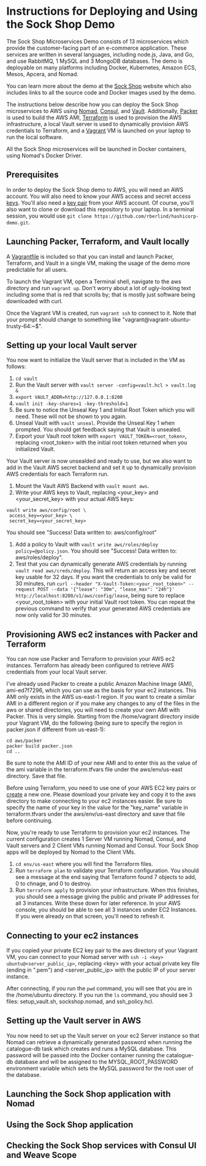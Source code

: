 # Instructions for Deploying and Using the Sock Shop Demo
The Sock Shop Microservices Demo consists of 13 microservices which provide the customer-facing part of an e-commerce application. These services are written in several languages, including node.js, Java, and Go, and use RabbitMQ, 1 MySQL and 3 MongoDB databases. The demo is deployable on many platforms including Docker, Kubernetes, Amazon ECS, Mesos, Apcera, and Nomad.

You can learn more about the demo at the [Sock Shop](https://microservices-demo.github.io/) website which also includes links to all the source code and Docker images used by the demo.

The instructions below describe how you can deploy the Sock Shop microservices to AWS using [Nomad](https://www.nomadproject.io/), [Consul](https://www.consul.io), and [Vault](https://www.vaultproject.io). Additionally, [Packer](https://www.packer.io) is used to build the AWS AMI, [Terraform](https://www.terraform.io) is used to provision the AWS infrastructure, a local Vault server is used to dynamically provision AWS credentials to Terraform, and a [Vagrant](https://www.vagrantup.com) VM is launched on your laptop to run the local software.

All the Sock Shop microservices will be launched in Docker containers, using Nomad's Docker Driver.

## Prerequisites
In order to deploy the Sock Shop demo to AWS, you will need an AWS account. You will also need to know your AWS access and secret access [keys](http://docs.aws.amazon.com/general/latest/gr/aws-sec-cred-types.html#access-keys-and-secret-access-keys). You'll also need a [key pair](http://docs.aws.amazon.com/AWSEC2/latest/UserGuide/ec2-key-pairs.html) from your AWS account. Of course, you'll also want to clone or download this repository to your laptop. In a terminal session, you would use `git clone https://github.com/rberlind/hashicorp-demo.git`.

## Launching Packer, Terraform, and Vault locally
A [Vagrantfile](./aws/Vagrantfile) is included so that you can install and launch Packer, Terraform, and Vault in a single VM, making the usage of the demo more predictable for all users.

To launch the Vagrant VM, open a Terminal shell, navigate to the aws directory and run `vagrant up`. Don't worry about a lot of ugly-looking text including some that is red that scrolls by; that is mostly just software being downloaded with curl.

Once the Vagrant VM is created, run `vagrant ssh` to connect to it. Note that your prompt should change to something like "vagrant@vagrant-ubuntu-trusty-64:~$".

## Setting up your local Vault server
You now want to initialize the Vault server that is included in the VM as follows:

1. `cd vault`
1. Run the Vault server with `vault server -config=vault.hcl > vault.log &`
1. `export VAULT_ADDR=http://127.0.0.1:8200`
1. `vault init -key-shares=1 -key-threshold=1`
1. Be sure to notice the Unseal Key 1 and Initial Root Token which you will need.  These will not be shown to you again.
1. Unseal Vault with `vault unseal`.  Provide the Unseal Key 1 when prompted. You should get feedback saying that Vault is unsealed.
1. Export your Vault root token with `export VAULT_TOKEN=<root_token>`, replacing \<root_token\> with the initial root token returned when you initialized Vault.

Your Vault server is now unsealded and ready to use, but we also want to add in the Vault AWS secret backend and set it up to dynamically provision AWS credentials for each Terraform run.

1. Mount the Vault AWS Backend with `vault mount aws`.
1. Write your AWS keys to Vault, replacing \<your_key\> and \<your_secret_key\> with your actual AWS keys:

```
vault write aws/config/root \
 access_key=<your_key> \
 secret_key=<your_secret_key>
```

You should see "Success! Data written to: aws/config/root"

1. Add a policy to Vault with `vault write aws/roles/deploy policy=@policy.json`. You should see "Success! Data written to: aws/roles/deploy".
1. Test that you can dynamically generate AWS credentials by running `vault read aws/creds/deploy`.  This will return an access key and secret key usable for 32 days. If you want the credentials to only be valid for 30 minutes, run `curl --header "X-Vault-Token:<your_root_token>" --request POST --data '{"lease": "30m", "lease_max": "24h"}' http://localhost:8200/v1/aws/config/lease`, being sure to replace \<your_root_token\> with your initial Vault root token. You can repeat the previous command to verify that your generated AWS credentials are now only valid for 30 minutes.

## Provisioning AWS ec2 instances with Packer and Terraform
You can now use Packer and Terraform to provision your AWS ec2 instances. Terraform has already been configured to retrieve AWS credentials from your local Vault server.

I've already used Packer to create a public Amazon Machine Image (AMI), ami-ed7f7296, which you can use as the basis for your ec2 instances. This AMI only exists in the AWS us-east-1 region. If you want to create a similar AMI in a different region or if you make any changes to any of the files in the aws or shared directories, you will need to create your own AMI with Packer. This is very simple. Starting from the /home/vagrant directory inside your Vagrant VM, do the following (being sure to specify the region in packer.json if different from us-east-1):

```
cd aws/packer
packer build packer.json
cd ..
```
Be sure to note the AMI ID of your new AMI and to enter this as the value of the ami variable in the terraform.tfvars file under the aws/env/us-east directory. Save that file.

Before using Terraform, you need to use one of your AWS EC2 key pairs or [create](http://docs.aws.amazon.com/AWSEC2/latest/UserGuide/ec2-key-pairs.html#having-ec2-create-your-key-pair) a new one. Please download your private key and copy it to the aws directory to make connecting to your ec2 instances easier.  Be sure to specify the name of your key in the value for the "key_name" variable in terraform.tfvars under the aws/env/us-east directory and save that file before continuing.

Now, you're ready to use Terraform to provision your ec2 instances.  The current configuration creates 1 Server VM running Nomad, Consul, and Vault servers and 2 Client VMs running Nomad and Consul.  Your Sock Shop apps will be deployed by Nomad to the Client VMs.

1. `cd env/us-east` where you will find the Terraform files.
1. Run `terraform plan` to validate your Terraform configuration. You should see a message at the end saying that Terraform found 7 objects to add, 0 to chnage, and 0 to destroy.
1. Run `terraform apply` to provision your infrastructure. When this finishes, you should see a message giving the public and private IP addresses for all 3 instances.  Write these down for later reference. In your AWS console, you should be able to see all 3 instances under EC2 Instances. If you were already on that screen, you'll need to refresh it.

## Connecting to your ec2 instances
If you copied your private EC2 key pair to the aws directory of your Vagrant VM, you can connect to your Nomad server with `ssh -i <key> ubuntu@<server_public_ip>`, replacing \<key\> with your actual private key file (ending in ".pem") and \<server_public_ip\> with the public IP of your server instance.

After connecting, if you run the `pwd` command, you will see that you are in the /home/ubuntu directory. If you run the `ls` command, you should see 3 files: setup_vault.sh, sockshop.nomad, and ssh_policy.hcl.

## Setting up the Vault server in AWS
You now need to set up the Vault server on your ec2 Server instance so that Nomad can retrieve a dynamically generated password when running the catalogue-db task which creates and runs a MySQL database. This password will be passed into the Docker container running the catalogue-db database and will be assigned to the MYSQL_ROOT_PASSWORD environment variable which sets the MySQL password for the root user of the database.

## Launching the Sock Shop application with Nomad

## Using the Sock Shop application

## Checking the Sock Shop services with Consul UI and Weave Scope
